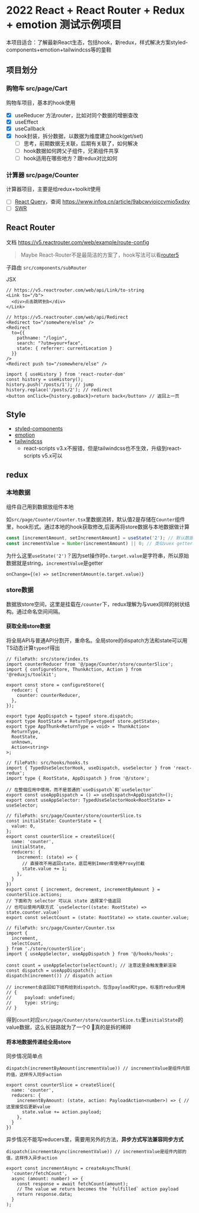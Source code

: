 
# 2022 React + React Router + Redux + emotion 测试示例项目
本项目适合：了解最新React生态，包括hook，新redux，样式解决方案styled-components+emotion+tailwindcss等的童鞋
## 项目划分
### 购物车 src/page/Cart 
购物车项目，基本的hook使用

- [x] useReducer 方法router，比如对同个数据的增删查改
- [x] useEffect
- [x] useCallback
- [x] hook封装，拆分数据，以数据为维度建立hook(get/set)
  - [ ] 思考，前期数据无关联，后期有关联了，如何解决
  - [ ] hook数据如何跨父子组件，兄弟组件共享
  - [ ] hook适用在哪些地方？跟redux对比如何

### 计算器 src/page/Counter
计算器项目，主要是给redux+toolkit使用

- [ ] [React Query](https://react-query.tanstack.com/overview)，查阅 https://www.infoq.cn/article/9abcwvioiccvmio5xdxy
- [ ] [SWR](https://www.infoq.cn/link?target=https%3A%2F%2Fswr.vercel.app%2F)
## React Router
文档 https://v5.reactrouter.com/web/example/route-config

> Maybe React-Router不是最简洁的方案了，hook写法可以看[router5](https://github.com/router5/router5)

子路由 `src/components/subRouter`

JSX
```JSX
// https://v5.reactrouter.com/web/api/Link/to-string
<Link to="/b">
  <div>点击跳转到b</div>
</Link>

// https://v5.reactrouter.com/web/api/Redirect
<Redirect to="/somewhere/else" />
<Redirect
  to={{
    pathname: "/login",
    search: "?utm=your+face",
    state: { referrer: currentLocation }
  }}
/>
<Redirect push to="/somewhere/else" />
```

```JS
import { useHistory } from 'react-router-dom'
const history = useHistory();
history.push('/posts/1'); // jump
history.replace('/posts/2'); // redirect
<button onClick={history.goBack}>return back</button> // 返回上一页
```

## Style
- [styled-components](https://styled-components.com/docs/basics#installation)
- [emotion](https://emotion.sh/docs/introduction)
- [tailwindcss](https://tailwindcss.com/docs/guides/create-react-app)
  - react-scripts v3.x不报错，但是tailwindcss也不生效，升级到react-scripts v5.x可以
## redux

### 本地数据
组件自己用到数据放组件本地

如`src/page/Counter/Counter.tsx`里数据流转，默认值2是存储在`Counter`组件里，hook形式。通过本地的hook获取修改,后面再将store数据与本地数据做计算

```js
const [incrementAmount, setIncrementAmount] = useState('2'); // 默认数据
const incrementValue = Number(incrementAmount) || 0; // 类似vuex getter，直接transform获取就好
```

为什么这里`useState('2')`？因为set操作时`e.target.value`是字符串，所以原始数据就是string，`incrementValue`是getter

```JS
onChange={(e) => setIncrementAmount(e.target.value)}
```

### store数据
数据放store空间，这里是挂载在`/counter`下，redux理解为与vuex同样的树状结构。通过命名空间间隔。


#### 获取全局store数据
将全局API与普通API分割开，重命名。全局store的dispatch方法和state可以用TS动态计算`typeof`得出

```JS
// filePath: src/store/index.ts
import counterReducer from '@/page/Counter/store/counterSlice';
import { configureStore, ThunkAction, Action } from '@reduxjs/toolkit';

export const store = configureStore({
  reducer: {
    counter: counterReducer,
  },
});

export type AppDispatch = typeof store.dispatch;
export type RootState = ReturnType<typeof store.getState>;
export type AppThunk<ReturnType = void> = ThunkAction<
  ReturnType,
  RootState,
  unknown,
  Action<string>
>;

// filePath: src/hooks/hooks.ts
import { TypedUseSelectorHook, useDispatch, useSelector } from 'react-redux';
import type { RootState, AppDispatch } from '@/store';

// 在整個应用中使用，而不是普通的`useDispatch`和`useSelector`
export const useAppDispatch = () => useDispatch<AppDispatch>();
export const useAppSelector: TypedUseSelectorHook<RootState> = useSelector;

// filePath: src/page/Counter/store/counterSlice.ts
const initialState: CounterState = {
  value: 0,
};
export const counterSlice = createSlice({
  name: 'counter',
  initialState,
  reducers: {
    increment: (state) => {
      // 直接改不用返回state，底层用到Immer库使用Proxy拦截
      state.value += 1;
    },
  }
})
export const { increment, decrement, incrementByAmount } = counterSlice.actions;
// 下面称为 selector 可以从 state 选择某个值返回
// 也可以使用内联方式 `useSelector((state: RootState) => state.counter.value)`
export const selectCount = (state: RootState) => state.counter.value;

// filePath: src/page/Counter/Counter.tsx
import {
  increment,
  selectCount,
} from './store/counterSlice';
import { useAppSelector, useAppDispatch } from '@/hooks/hooks';

const count = useAppSelector(selectCount); // 注意这里会触发重新渲染
const dispatch = useAppDispatch();
dispatch(increment()) // dispatch action

// increment会返回如下结构给到dispatch，包含payload和type，标准的redux使用
// {
//     payload: undefined;
//     type: string;
// }
```

得到`count`对应`src/page/Counter/store/counterSlice.ts`里`initialState`的value数据，这么长链路就为了一个0
🤕真的是拆的稀碎


#### 将本地数据传递给全局store
同步情况简单点
```JS
dispatch(incrementByAmount(incrementValue)) // incrementValue是组件内部的值，这样传入同步action

export const counterSlice = createSlice({
  name: 'counter',
  reducers: {
    incrementByAmount: (state, action: PayloadAction<number>) => { // 这里接受后更新value
      state.value += action.payload;
    },
  }
})
```

异步情况不能写reducers里，需要用另外的方法，**异步方式写法兼容同步方式**

```JS
dispatch(incrementAsync(incrementValue)) // incrementValue是组件内部的值，这样传入异步action

export const incrementAsync = createAsyncThunk(
  'counter/fetchCount',
  async (amount: number) => {
    const response = await fetchCount(amount);
    // The value we return becomes the `fulfilled` action payload
    return response.data;
  }
);
```




